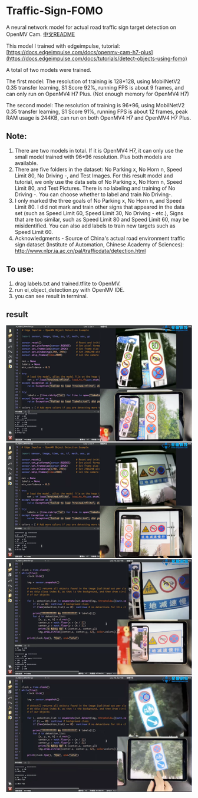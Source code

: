 # Traffic-Sign-FOMO

A neural network model for actual road traffic sign target detection on OpenMV Cam.
[中文README](https://github.com/SingTown/Traffic-Sign-FOMO/blob/main/README-CN.md)


This model I trained with edgeimpulse, tutorial:
[https://docs.edgeimpulse.com/docs/openmv-cam-h7-plus](https://docs.edgeimpulse.com/docs/tutorials/detect-objects-using-fomo)


A total of two models were trained.

The first model: The resolution of training is 128*128, using MobilNetV2 0.35 transfer learning, S1 Score 92%, running FPS is about 9 frames, and can only run on OpenMV4 H7 Plus. (Not enough memory for OpenMV4 H7)

The second model: The resolution of training is 96*96, using MobilNetV2 0.35 transfer learning, S1 Score 91%, running FPS is about 12 frames, peak RAM usage is 244KB, can run on both OpenMV4 H7 and OpenMV4 H7 Plus.


## Note:

1. There are two models in total. If it is OpenMV4 H7, it can only use the small model trained with 96*96 resolution. Plus both models are available.
2. There are five folders in the dataset: No Parking x, No Horn n, Speed Limit 80, No Driving -, and Test Images. For this result model and tutorial, we only use the data sets of No Parking x, No Horn n, Speed Limit 80, and Test Pictures. There is no labeling and training of No Driving -. You can choose whether to label and train No Driving-.
3. I only marked the three goals of No Parking x, No Horn n, and Speed Limit 80. I did not mark and train other signs that appeared in the data set (such as Speed Limit 60, Speed Limit 30, No Driving - etc.), Signs that are too similar, such as Speed Limit 80 and Speed Limit 60, may be misidentified. You can also add labels to train new targets such as Speed Limit 60.
4. Acknowledgments - Source of China's actual road environment traffic sign dataset (Institute of Automation, Chinese Academy of Sciences): http://www.nlpr.ia.ac.cn/pal/trafficdata/detection.html

## To use:
1. drag labels.txt and trained.tflite to OpenMV.
2. run ei_object_detection.py with OpenMV IDE.
3. you can see result in terminal.

## result
![test_128x128_0.35](https://github.com/SingTown/Traffic-Sign-FOMO/blob/main/result/128x128.png)
![test_128x128_0.35](https://github.com/SingTown/Traffic-Sign-FOMO/blob/main/result/128x128-2.png)
![test_96x96_0.35](https://github.com/SingTown/Traffic-Sign-FOMO/blob/main/result/96x96.png)
![test_96x96_0.35](https://github.com/SingTown/Traffic-Sign-FOMO/blob/main/result/96x96-2.png)
